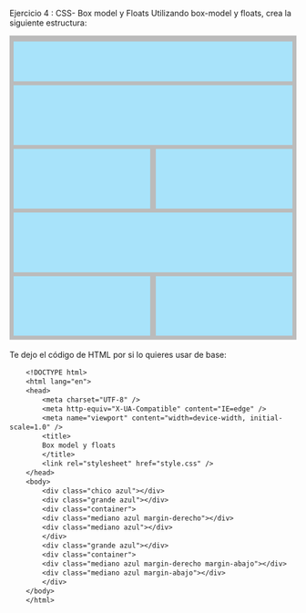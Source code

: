 Ejercicio 4 : CSS- Box model y Floats
Utilizando box-model y floats, crea la siguiente estructura:

![Codeimage](./img/ej4_blue-boxes.png)

Te dejo el código de HTML por si lo quieres usar de base:

        <!DOCTYPE html>
        <html lang="en">
        <head>
            <meta charset="UTF-8" />
            <meta http-equiv="X-UA-Compatible" content="IE=edge" />
            <meta name="viewport" content="width=device-width, initial-scale=1.0" />
            <title>
            Box model y floats
            </title>
            <link rel="stylesheet" href="style.css" />
        </head>
        <body>
            <div class="chico azul"></div>
            <div class="grande azul"></div>
            <div class="container">
            <div class="mediano azul margin-derecho"></div>
            <div class="mediano azul"></div>
            </div>
            <div class="grande azul"></div>
            <div class="container">
            <div class="mediano azul margin-derecho margin-abajo"></div>
            <div class="mediano azul margin-abajo"></div>
            </div>
        </body>
        </html>
